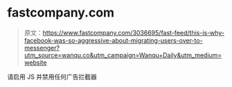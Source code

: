 # fastcompany.com

> 原文：<https://www.fastcompany.com/3036695/fast-feed/this-is-why-facebook-was-so-aggressive-about-migrating-users-over-to-messenger?utm_source=wanqu.co&utm_campaign=Wanqu+Daily&utm_medium=website>

请启用 JS 并禁用任何广告拦截器